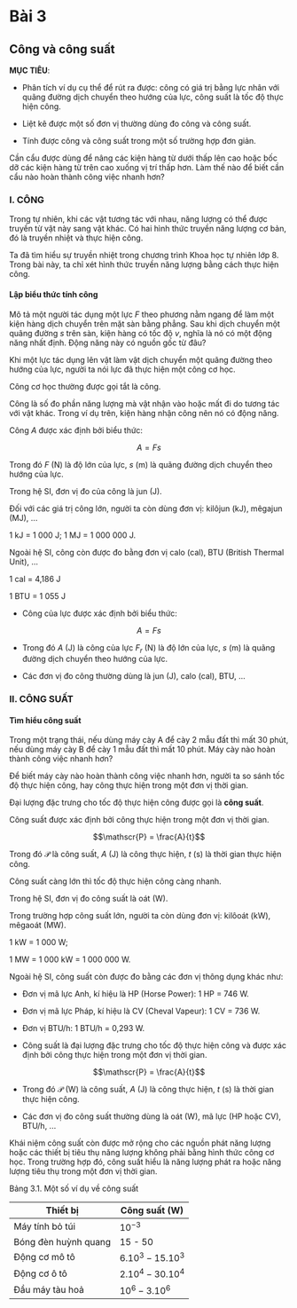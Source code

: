# Bài 3
## Công và công suất

**MỤC TIÊU**:

*   Phân tích ví dụ cụ thể để rút ra được: công có giá trị bằng lực nhân với quãng đường dịch chuyển theo hướng của lực, công suất là tốc độ thực hiện công.

*   Liệt kê được một số đơn vị thường dùng đo công và công suất.

*   Tính được công và công suất trong một số trường hợp đơn giản.

Cần cẩu được dùng để nâng các kiện hàng từ dưới thấp lên cao hoặc bốc dỡ các kiện hàng từ trên cao xuống vị trí thấp hơn. Làm thế nào để biết cần cẩu nào hoàn thành công việc nhanh hơn?

### I. CÔNG

Trong tự nhiên, khi các vật tương tác với nhau, năng lượng có thể được truyền từ vật này sang vật khác. Có hai hình thức truyền năng lượng cơ bản, đó là truyền nhiệt và thực hiện công.

Ta đã tìm hiểu sự truyền nhiệt trong chương trình Khoa học tự nhiên lớp 8. Trong bài này, ta chỉ xét hình thức truyền năng lượng bằng cách thực hiện công.

#### Lập biểu thức tính công

Mô tả một người tác dụng một lực $F$ theo phương nằm ngang để làm một kiện hàng dịch chuyển trên mặt sàn bằng phẳng. Sau khi dịch chuyển một quãng đường $s$ trên sàn, kiện hàng có tốc độ $v$, nghĩa là nó có một động năng nhất định. Động năng này có nguồn gốc từ đâu?

Khi một lực tác dụng lên vật làm vật dịch chuyển một quãng đường theo hướng của lực, người ta nói lực đã thực hiện một công cơ học.

Công cơ học thường được gọi tắt là công.

Công là số đo phần năng lượng mà vật nhận vào hoặc mất đi do tương tác với vật khác. Trong ví dụ trên, kiện hàng nhận công nên nó có động năng.

Công $A$ được xác định bởi biểu thức:

$$A = Fs$$

Trong đó $F$ (N) là độ lớn của lực, $s$ (m) là quãng đường dịch chuyển theo hướng của lực.

Trong hệ SI, đơn vị đo của công là jun (J).

Đối với các giá trị công lớn, người ta còn dùng đơn vị: kilôjun (kJ), mêgajun (MJ), ...

  1 kJ = 1 000 J; 1 MJ = 1 000 000 J.

Ngoài hệ SI, công còn được đo bằng đơn vị calo (cal), BTU (British Thermal Unit), ...

  1 cal = 4,186 J

  1 BTU = 1 055 J

*   Công của lực được xác định bởi biểu thức:

$$A = Fs$$

*   Trong đó $A$ (J) là công của lực $F_r$ (N) là độ lớn của lực, $s$ (m) là quãng đường dịch chuyển theo hướng của lực.

*   Các đơn vị đo công thường dùng là jun (J), calo (cal), BTU, ...

### II. CÔNG SUẤT

#### Tìm hiểu công suất

Trong một trạng thái, nếu dùng máy cày A để cày 2 mẫu đất thì mất 30 phút, nếu dùng máy cày B để cày 1 mẫu đất thì mất 10 phút. Máy cày nào hoàn thành công việc nhanh hơn?

Để biết máy cày nào hoàn thành công việc nhanh hơn, người ta so sánh tốc độ thực hiện công, hay công thực hiện trong một đơn vị thời gian.

Đại lượng đặc trưng cho tốc độ thực hiện công được gọi là **công suất**.

Công suất được xác định bởi công thực hiện trong một đơn vị thời gian.

$$\mathscr{P} = \frac{A}{t}$$

Trong đó $\mathscr{P}$ là công suất, $A$ (J) là công thực hiện, $t$ (s) là thời gian thực hiện công.

Công suất càng lớn thì tốc độ thực hiện công càng nhanh.

Trong hệ SI, đơn vị đo công suất là oát (W).

Trong trường hợp công suất lớn, người ta còn dùng đơn vị: kilôoát (kW), mêgaoát (MW).

  1 kW = 1 000 W;

  1 MW = 1 000 kW = 1 000 000 W.

Ngoài hệ SI, công suất còn được đo bằng các đơn vị thông dụng khác như:

*   Đơn vị mã lực Anh, kí hiệu là HP (Horse Power): 1 HP = 746 W.

*   Đơn vị mã lực Pháp, kí hiệu là CV (Cheval Vapeur): 1 CV = 736 W.

*   Đơn vị BTU/h: 1 BTU/h = 0,293 W.

*   Công suất là đại lượng đặc trưng cho tốc độ thực hiện công và được xác định bởi công thực hiện trong một đơn vị thời gian.

$$\mathscr{P} = \frac{A}{t}$$

*   Trong đó $\mathscr{P}$ (W) là công suất, $A$ (J) là công thực hiện, $t$ (s) là thời gian thực hiện công.

*   Các đơn vị đo công suất thường dùng là oát (W), mã lực (HP hoặc CV), BTU/h, ...

Khái niệm công suất còn được mở rộng cho các nguồn phát năng lượng hoặc các thiết bị tiêu thụ năng lượng không phải bằng hình thức công cơ học. Trong trường hợp đó, công suất hiểu là năng lượng phát ra hoặc năng lượng tiêu thụ trong một đơn vị thời gian.

Bảng 3.1. Một số ví dụ về công suất

| Thiết bị | Công suất (W) |
|---|---|
| Máy tính bỏ túi | $10^{-3}$ |
| Bóng đèn huỳnh quang | 15 - 50 |
| Động cơ mô tô | $6.10^3 - 15.10^3$ |
| Động cơ ô tô | $2.10^4 - 30.10^4$ |
| Đầu máy tàu hoả | $10^6 - 3.10^6$ |
